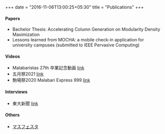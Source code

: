 +++
date = "2016-11-06T13:00:25+05:30"
title = "Publications"
+++

#### Papers

* Bachelor Thesis: Accelerating Column Generation on Modularity Density Maximization 
* Lessons learned from MOCHA: a mobile check-in application for university campuses (submitted to IEEE Pervasive Computing)

#### Videos
* Malabaristas 27th 卒業記念動画 [link](https://www.youtube.com/watch?v=dTdfhJqUMZ4)
* 五月祭2021 [link](https://www.youtube.com/watch?v=u07cxDtxN-o)
* 駒場祭2020 Malabari Express 999 [link](https://www.youtube.com/watch?v=d9ymiS7msO0)

#### Interviews
* 東大新聞 [link](https://www.todaishimbun.org/koukigakuseiseikatsu20210619/)

#### Others
* [マスフェスタ](https://otemae-hs.ed.jp/ssh/dat/2015mathfesta_report.pdf)